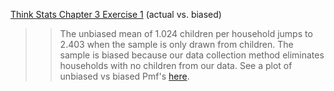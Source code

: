 [Think Stats Chapter 3 Exercise 1](http://greenteapress.com/thinkstats2/html/thinkstats2004.html#toc31) (actual vs. biased)

>> The unbiased mean of 1.024 children per household jumps to 2.403 when the sample is only drawn from children. The sample is biased because our data collection method eliminates households with no children from our data.
>> See a plot of unbiased vs biased Pmf's [here](./notebooks/chap03ex.ipynb#ch3ex1).
